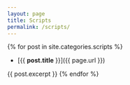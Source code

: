 ```yaml
---
layout: page
title: Scripts
permalink: /scripts/
---
```


{% for post in site.categories.scripts %}
+  [{{ **post.title** }}]({{ page.url }}) 
 
 {{ post.excerpt }} 
{% endfor %}
